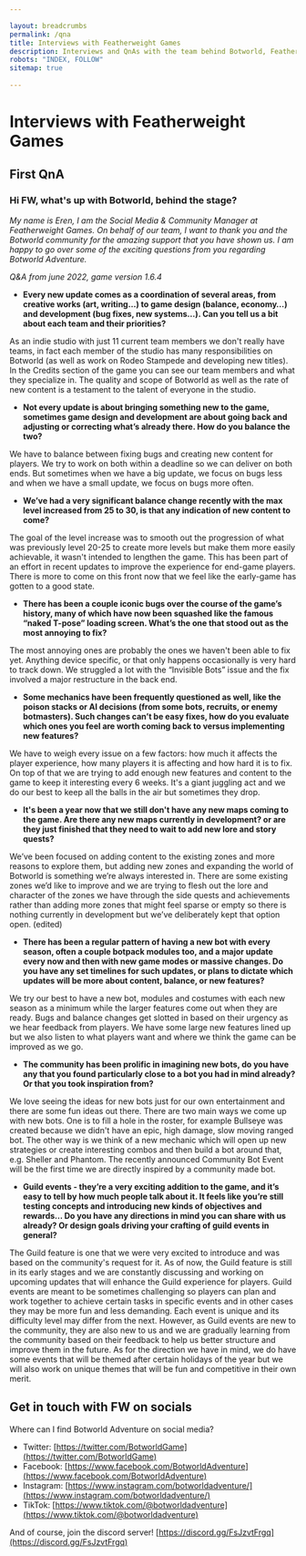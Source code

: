```yaml
---

layout: breadcrumbs
permalink: /qna
title: Interviews with Featherweight Games
description: Interviews and QnAs with the team behind Botworld, Featherweight Games.
robots: "INDEX, FOLLOW"
sitemap: true
  
---
```


# Interviews with Featherweight Games

## First QnA

### Hi FW, what's up with Botworld, behind the stage?

*My name is Eren, I am the Social Media & Community Manager at Featherweight Games. On behalf of our team, I want to thank you and the Botworld community for the amazing support that you have shown us. I am happy to go over some of the exciting questions from you regarding Botworld Adventure.*

*Q&A from june 2022, game version 1.6.4*

- **Every new update comes as a coordination of several areas, from creative works (art, writing…) to game design (balance, economy…) and development (bug fixes, new systems…). Can you tell us a bit about each team and their priorities?**

As an indie studio with just 11 current team members we don't really have teams, in fact each member of the studio has many responsibilities on Botworld (as well as work on Rodeo Stampede and developing new titles). In the Credits section of the game you can see our team members and what they specialize in. The quality and scope of Botworld as well as the rate of new content is a testament to the talent of everyone in the studio. 


- **Not every update is about bringing something new to the game, sometimes game design and development are about going back and adjusting or correcting what’s already there. How do you balance the two?**

We have to balance between fixing bugs and creating new content for players. We try to work on both within a deadline so we can deliver on both ends. But sometimes when we have a big update, we focus on bugs less and when we have a small update, we focus on bugs more often. 


- **We’ve had a very significant balance change recently with the max level increased from 25 to 30, is that any indication of new content to come?** 

The goal of the level increase was to smooth out the progression of what was previously level 20-25 to create more levels but make them more easily achievable, it wasn't intended to lengthen the game. This has been part of an effort in recent updates to improve the experience for end-game players. There is more to come on this front now that we feel like the early-game has gotten to a good state.


- **There has been a couple iconic bugs over the course of the game’s history, many of which have now been squashed like the famous “naked T-pose” loading screen. What’s the one that stood out as the most annoying to fix?**

The most annoying ones are probably the ones we haven't been able to fix yet. Anything device specific, or that only happens occasionally is very hard to track down. We struggled a lot with the “Invisible Bots” issue and the fix involved a major restructure in the back end. 


- **Some mechanics have been frequently questioned as well, like the poison stacks or AI decisions (from some bots, recruits, or enemy botmasters). Such changes can’t be easy fixes, how do you evaluate which ones you feel are worth coming back to versus implementing new features?**

We have to weigh every issue on a few factors: how much it affects the player experience, how many players it is affecting and how hard it is to fix. On top of that we are trying to add enough new features and content to the game to keep it interesting every 6 weeks. It's a giant juggling act and we do our best to keep all the balls in the air but sometimes they drop. 


- **It's been a year now that we still don't have any new maps coming to the game. Are there any new maps currently in development? or are they just finished that they need to wait to add new lore and story quests?**

We’ve been focused on adding content to the existing zones and more reasons to explore them, but adding new zones and expanding the world of Botworld is something we’re always interested in. There are some existing zones we’d like to improve and we are trying to flesh out the lore and character of the zones we have through the side quests and achievements rather than adding more zones that might feel sparse or empty so there is nothing currently in development but we’ve deliberately kept that option open. (edited)


- **There has been a regular pattern of having a new bot with every season, often a couple botpack modules too, and a major update every now and then with new game modes or massive changes. Do you have any set timelines for such updates, or plans to dictate which updates will be more about content, balance, or new features?**

We try our best to have a new bot, modules and costumes with each new season as a minimum while the larger features come out when they are ready. Bugs and balance changes get slotted in based on their urgency as we hear feedback from players. We have some large new features lined up but we also listen to what players want and where we think the game can be improved as we go. 

- **The community has been prolific in imagining new bots, do you have any that you found particularly close to a bot you had in mind already? Or that you took inspiration from?**
 
We love seeing the ideas for new bots just for our own entertainment and there are some fun ideas out there. There are two main ways we come up with new bots. One is to fill a hole in the roster, for example Bullseye was created because we didn't have an epic, high damage, slow moving ranged bot. The other way is we think of a new mechanic which will open up new strategies or create interesting combos and then build a bot around that, e.g. Sheller and Phantom. The recently announced Community Bot Event will be the first time we are directly inspired by a community made bot.
 

- **Guild events - they’re a very exciting addition to the game, and it’s easy to tell by how much people talk about it. It feels like you’re still testing concepts and introducing new kinds of objectives and rewards… Do you have any directions in mind you can share with us already? Or design goals driving your crafting of guild events in general?**

The Guild feature is one that we were very excited to introduce and was based on the community's request for it. As of now, the Guild feature is still in its early stages and we are constantly discussing and working on upcoming updates that will enhance the Guild experience for players. Guild events are meant to be sometimes challenging so players can plan and work together to achieve certain tasks in specific events and in other cases they may be more fun and less demanding. Each event is unique and its difficulty level may differ from the next. However, as Guild events are new to the community, they are also new to us and we are gradually learning from the community based on their feedback to help us better structure and improve them in the future. As for the direction we have in mind, we do have some events that will be themed after certain holidays of the year but we will also work on unique themes that will be fun and competitive in their own merit.

## Get in touch with FW on socials

Where can I find Botworld Adventure on social media?

- Twitter: [https://twitter.com/BotworldGame](https://twitter.com/BotworldGame)
- Facebook: [https://www.facebook.com/BotworldAdventure](https://www.facebook.com/BotworldAdventure)
- Instagram: [https://www.instagram.com/botworldadventure/](https://www.instagram.com/botworldadventure/)
- TikTok: [https://www.tiktok.com/@botworldadventure](https://www.tiktok.com/@botworldadventure)

And of course, join the discord server! [https://discord.gg/FsJzvtFrgq](https://discord.gg/FsJzvtFrgq)
